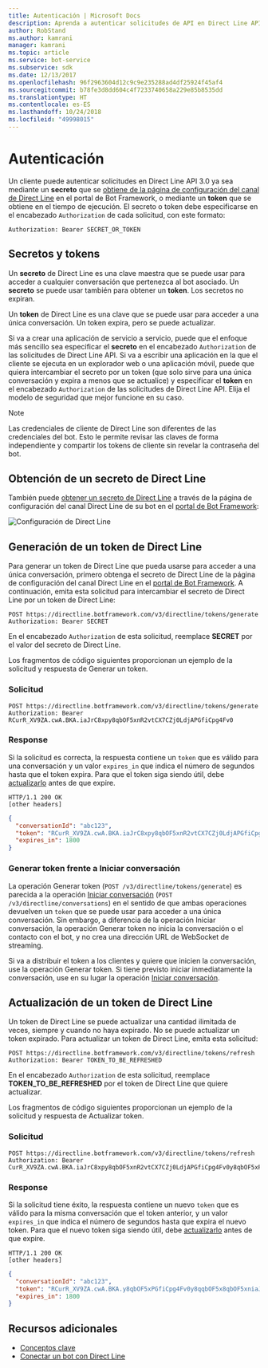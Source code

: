 ```yaml
---
title: Autenticación | Microsoft Docs
description: Aprenda a autenticar solicitudes de API en Direct Line API v3.0.
author: RobStand
ms.author: kamrani
manager: kamrani
ms.topic: article
ms.service: bot-service
ms.subservice: sdk
ms.date: 12/13/2017
ms.openlocfilehash: 96f2963604d12c9c9e235288ad4df25924f45af4
ms.sourcegitcommit: b78fe3d8dd604c4f7233740658a229e85b8535dd
ms.translationtype: HT
ms.contentlocale: es-ES
ms.lasthandoff: 10/24/2018
ms.locfileid: "49998015"
---
```

# <a name="authentication"></a>Autenticación

Un cliente puede autenticar solicitudes en Direct Line API 3.0 ya sea mediante un **secreto** que se [obtiene de la página de configuración del canal de Direct Line](../bot-service-channel-connect-directline.md) en el portal de Bot Framework, o mediante un **token** que se obtiene en el tiempo de ejecución. El secreto o token debe especificarse en el encabezado `Authorization` de cada solicitud, con este formato: 

```http
Authorization: Bearer SECRET_OR_TOKEN
```

## <a name="secrets-and-tokens"></a>Secretos y tokens

Un **secreto** de Direct Line es una clave maestra que se puede usar para acceder a cualquier conversación que pertenezca al bot asociado. Un **secreto** se puede usar también para obtener un **token**. Los secretos no expiran. 

Un **token** de Direct Line es una clave que se puede usar para acceder a una única conversación. Un token expira, pero se puede actualizar. 

Si va a crear una aplicación de servicio a servicio, puede que el enfoque más sencillo sea especificar el **secreto** en el encabezado `Authorization` de las solicitudes de Direct Line API. Si va a escribir una aplicación en la que el cliente se ejecuta en un explorador web o una aplicación móvil, puede que quiera intercambiar el secreto por un token (que solo sirve para una única conversación y expira a menos que se actualice) y especificar el **token** en el encabezado `Authorization` de las solicitudes de Direct Line API. Elija el modelo de seguridad que mejor funcione en su caso.

> [!NOTE]
> Las credenciales de cliente de Direct Line son diferentes de las credenciales del bot. Esto le permite revisar las claves de forma independiente y compartir los tokens de cliente sin revelar la contraseña del bot. 

## <a name="get-a-direct-line-secret"></a>Obtención de un secreto de Direct Line

También puede [obtener un secreto de Direct Line](../bot-service-channel-connect-directline.md) a través de la página de configuración del canal Direct Line de su bot en el <a href="https://dev.botframework.com/" target="_blank">portal de Bot Framework</a>:

![Configuración de Direct Line](../media/direct-line-configure.png)

## <a id="generate-token"></a> Generación de un token de Direct Line

Para generar un token de Direct Line que pueda usarse para acceder a una única conversación, primero obtenga el secreto de Direct Line de la página de configuración del canal Direct Line en el <a href="https://dev.botframework.com/" target="_blank">portal de Bot Framework</a>. A continuación, emita esta solicitud para intercambiar el secreto de Direct Line por un token de Direct Line:

```http
POST https://directline.botframework.com/v3/directline/tokens/generate
Authorization: Bearer SECRET
```

En el encabezado `Authorization` de esta solicitud, reemplace **SECRET** por el valor del secreto de Direct Line.

Los fragmentos de código siguientes proporcionan un ejemplo de la solicitud y respuesta de Generar un token.

### <a name="request"></a>Solicitud

```http
POST https://directline.botframework.com/v3/directline/tokens/generate
Authorization: Bearer RCurR_XV9ZA.cwA.BKA.iaJrC8xpy8qbOF5xnR2vtCX7CZj0LdjAPGfiCpg4Fv0
```

### <a name="response"></a>Response

Si la solicitud es correcta, la respuesta contiene un `token` que es válido para una conversación y un valor `expires_in` que indica el número de segundos hasta que el token expira. Para que el token siga siendo útil, debe [actualizarlo](#refresh-token) antes de que expire.

```http
HTTP/1.1 200 OK
[other headers]
```

```json
{
  "conversationId": "abc123",
  "token": "RCurR_XV9ZA.cwA.BKA.iaJrC8xpy8qbOF5xnR2vtCX7CZj0LdjAPGfiCpg4Fv0y8qbOF5xPGfiCpg4Fv0y8qqbOF5x8qbOF5xn",
  "expires_in": 1800
}
```

### <a name="generate-token-versus-start-conversation"></a>Generar token frente a Iniciar conversación

La operación Generar token (`POST /v3/directline/tokens/generate`) es parecida a la operación [Iniciar conversación](bot-framework-rest-direct-line-3-0-start-conversation.md) (`POST /v3/directline/conversations`) en el sentido de que ambas operaciones devuelven un `token` que se puede usar para acceder a una única conversación. Sin embargo, a diferencia de la operación Iniciar conversación, la operación Generar token no inicia la conversación o el contacto con el bot, y no crea una dirección URL de WebSocket de streaming. 

Si va a distribuir el token a los clientes y quiere que inicien la conversación, use la operación Generar token. Si tiene previsto iniciar inmediatamente la conversación, use en su lugar la operación [Iniciar conversación](bot-framework-rest-direct-line-3-0-start-conversation.md).

## <a id="refresh-token"></a> Actualización de un token de Direct Line

Un token de Direct Line se puede actualizar una cantidad ilimitada de veces, siempre y cuando no haya expirado. No se puede actualizar un token expirado. Para actualizar un token de Direct Line, emita esta solicitud: 

```http
POST https://directline.botframework.com/v3/directline/tokens/refresh
Authorization: Bearer TOKEN_TO_BE_REFRESHED
```

En el encabezado `Authorization` de esta solicitud, reemplace **TOKEN_TO_BE_REFRESHED** por el token de Direct Line que quiere actualizar.

Los fragmentos de código siguientes proporcionan un ejemplo de la solicitud y respuesta de Actualizar token.

### <a name="request"></a>Solicitud

```http
POST https://directline.botframework.com/v3/directline/tokens/refresh
Authorization: Bearer CurR_XV9ZA.cwA.BKA.iaJrC8xpy8qbOF5xnR2vtCX7CZj0LdjAPGfiCpg4Fv0y8qbOF5xPGfiCpg4Fv0y8qqbOF5x8qbOF5xn
```

### <a name="response"></a>Response

Si la solicitud tiene éxito, la respuesta contiene un nuevo `token` que es válido para la misma conversación que el token anterior, y un valor `expires_in` que indica el número de segundos hasta que expira el nuevo token. Para que el nuevo token siga siendo útil, debe [actualizarlo](#refresh-token) antes de que expire.

```http
HTTP/1.1 200 OK
[other headers]
```

```json
{
  "conversationId": "abc123",
  "token": "RCurR_XV9ZA.cwA.BKA.y8qbOF5xPGfiCpg4Fv0y8qqbOF5x8qbOF5xniaJrC8xpy8qbOF5xnR2vtCX7CZj0LdjAPGfiCpg4Fv0",
  "expires_in": 1800
}
```

## <a name="additional-resources"></a>Recursos adicionales

- [Conceptos clave](bot-framework-rest-direct-line-3-0-concepts.md)
- [Conectar un bot con Direct Line](../bot-service-channel-connect-directline.md)